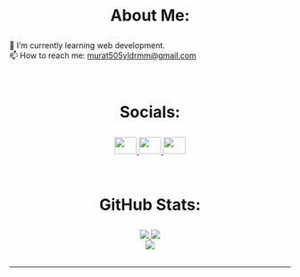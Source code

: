 # <p align="middle">About Me:</p>
🌱 I’m currently learning web development.
<br>
📫 How to reach me: murat505yldrmm@gmail.com

<br>

# <p align="middle">Socials:</p>
<p align="middle">
    <a href="https://www.linkedin.com/in/y1drmurat/">
        <img src="https://raw.githubusercontent.com/rahuldkjain/github-profile-readme-generator/master/src/images/icons/Social/linked-in-alt.svg" height="30" width="40" />
    </a>
    <a href="https://instagram.com/y1drmurat">
        <img src="https://raw.githubusercontent.com/rahuldkjain/github-profile-readme-generator/master/src/images/icons/Social/instagram.svg" height="30" width="40" />
    </a>
    <a href="https://twitter.com/y1drmurat">
        <img src="https://raw.githubusercontent.com/rahuldkjain/github-profile-readme-generator/master/src/images/icons/Social/twitter.svg" height="30" width="40" />
    </a>
</p>

<br>

# <p align="middle">GitHub Stats:</p>

<div align="middle">
    <a href="#">
        <img src="https://github-readme-stats.vercel.app/api?username=murat7001&theme=radical&hide_border=false&include_all_commits=false&count_private=true" />
    </a>
    <a href="#">
        <img src="https://github-readme-streak-stats.herokuapp.com/?user=murat7001&theme=radical&hide_border=false" />
    </a>
</div>
<div align="middle">
    <a href="#">
        <img src="https://github-readme-stats.vercel.app/api/top-langs/?username=murat7001&theme=radical&hide_border=false&include_all_commits=false&count_private=true&layout=compact" />
    </a>
</div>

<br>


---
